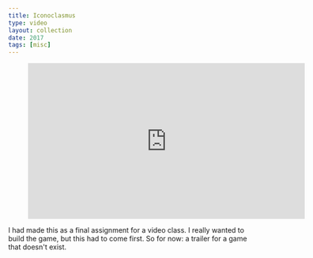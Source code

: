 ```yaml
---
title: Iconoclasmus
type: video
layout: collection
date: 2017
tags: [misc]
---
```

<figure>
	<div class="full-width-video">
		<iframe width="560" height="315" src="https://www.youtube.com/embed/Ue6IldR0SFs" frameborder="0" allowfullscreen></iframe>
	</div>
</figure>

I had made this as a final assignment for a video class. I really wanted to build the game, but this had to come first. So for now: a trailer for a game that doesn't exist.
